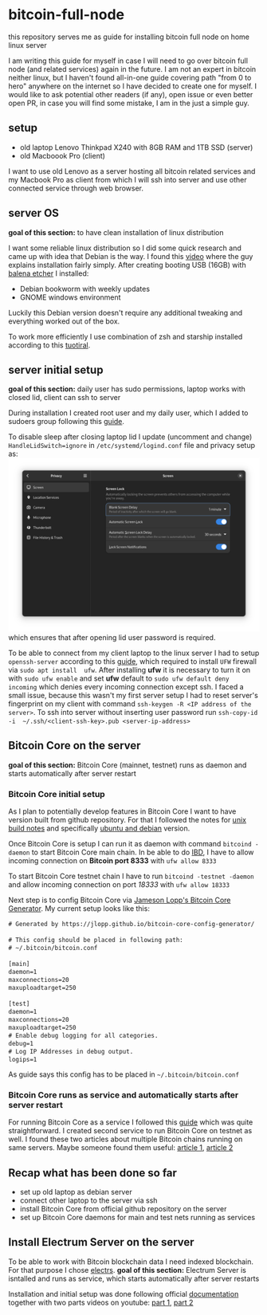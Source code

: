 # bitcoin-full-node
this repository serves me as guide for installing bitcoin full node on home linux server<br>

I am writing this guide for myself in case I will need to go over bitcoin full node (and related services) again in the future. 
I am not an expert in bitcoin neither linux, but I haven't found all-in-one guide covering path "from 0 to hero" anywhere on 
the internet so I have decided to create one for myself. I would like to ask potential other readers (if any), open issue or 
even better open PR, in case you will find some mistake, I am in the just a simple guy.

## setup
- old laptop Lenovo Thinkpad X240 with 8GB RAM and 1TB SSD (server)
- old Macboook Pro (client)

I want to use old Lenovo as a server hosting all bitcoin related services and my Macbook Pro as client from which I will ssh 
into server and use other connected service through web browser.

## server OS 
**goal of this section:** to have clean installation of linux distribution

I want some reliable linux distribution so I did some quick research and came up with idea that Debian is the way. I found this 
[video](https://youtu.be/CJ41KZ0fBMc) where the guy explains installation fairly simply. After creating booting USB (16GB) with 
[balena etcher](https://www.balena.io/etcher) I installed:
- Debian bookworm with weekly updates
- GNOME windows environment

Luckily this Debian version doesn't require any additional tweaking and everything worked out of the box.<br>

To work more efficiently I use combination of zsh and starship installed according 
to this [tuotiral](https://harshithashok.com/tools/oh-my-zsh-with-starship/).

## server initial setup
**goal of this section:**  daily user has sudo permissions, laptop works with closed lid, client can ssh to server

During installation I created root user and my daily user, which I added to sudoers group following this 
[guide](https://linuxize.com/post/how-to-add-user-to-sudoers-in-debian/).<br>

To disable sleep after closing laptop lid I update (uncomment and change) `HandleLidSwitch=ignore` in 
`/etc/systemd/logind.conf` file and privacy setup as:
![privacy setup after closed lid](./pics/screenshot-privacy-screen.png)
which ensures that after opening lid user password is required.<br>

To be able to connect from my client laptop to the linux server I had to setup `openssh-server` according to this 
[guide](https://phoenixnap.com/kb/how-to-enable-ssh-on-debian), which required to install `UFW` firewall via `sudo apt install 
ufw`. After installing **ufw** it is necessary to turn it on with `sudo ufw enable` 
and set **ufw** default to `sudo ufw default deny incoming` which denies every 
incoming connection except ssh. I faced a small issue, because this 
wasn't my first server setup I had to reset server's fingerprint on my client with 
command `ssh-keygen -R <IP address of the server>`. To ssh into server without inserting user password run `ssh-copy-id -i 
~/.ssh/<client-ssh-key>.pub <server-ip-address>`


## Bitcoin Core on the server
**goal of this section:** Bitcoin Core (mainnet, testnet) runs as daemon and starts automatically after server restart

### Bitcoin Core initial setup
As I plan to potentially develop features in Bitcoin Core I want to have version 
built from github repository. For that I followed the notes for [unix build 
notes](https://github.com/bitcoin/bitcoin/blob/master/doc/build-unix.md) and 
specifically [ubuntu and 
debian](https://github.com/bitcoin/bitcoin/blob/master/doc/build-unix.md#ubuntu--debian) 
version.<br>

Once Bitcoin Core is setup I can run it as daemon with command `bitcoind -daemon` to start Bitcoin Core main chain. In be able to do [IBD](https://btcinformation.org/en/glossary/initial-block-download), I have to allow incoming connection on **Bitcoin port 8333** with `ufw allow 8333`<br>

To start Bitcoin Core testnet chain I have to run `bitcoind -testnet -daemon` and allow incoming connection on port *18333* with `ufw allow 18333`<br>

Next step is to config Bitcoin Core via [Jameson Lopp's Bitcoin Core Generator](https://jlopp.github.io/bitcoin-core-config-generator/). My current setup looks like this:
```
# Generated by https://jlopp.github.io/bitcoin-core-config-generator/

# This config should be placed in following path:
# ~/.bitcoin/bitcoin.conf

[main]
daemon=1
maxconnections=20
maxuploadtarget=250

[test]
daemon=1
maxconnections=20
maxuploadtarget=250
# Enable debug logging for all categories.
debug=1
# Log IP Addresses in debug output.
logips=1
```
As guide says this config has to be placed in `~/.bitcoin/bitcoin.conf`

### Bitcoin Core runs as service and automatically starts after server restart
For running Bitcoin Core as a service I followed this [guide](https://gist.github.com/jeffrade/0b730d226ff6f6b985f802d3c9191023) which was quite straightforward. I created second service to run Bitcoin Core on testnet as well. I found these two articles about multiple Bitcoin chains running on same servers. Maybe someone found them useful: [article 1](https://raphtyosaze.medium.com/how-to-run-multiple-bitcoin-blockchain-networks-on-the-same-computer-4efa031e7d26), [article 2](https://number1.co.za/running-a-mainnet-and-testnet-on-the-same-bitcoin-node/)

## Recap what has been done so far
- set up old laptop as debian server
- connect other laptop to the server via ssh
- install Bitcoin Core from official github repository on the server
- set up Bitcoin Core daemons for main and test nets running as services

## Install Electrum Server on the server
To be able to work with Bitcoin blockchain data I need indexed blockchain. For that purpose I chose [electrs](https://github.com/romanz/electrs).
**goal of this section:** Electrum Server is isntalled and runs as service, which starts automatically after server restarts<br>

Installation and initial setup was done following official [documentation](https://github.com/romanz/electrs/blob/master/doc/install.md) together with two parts videos on youtube: [part 1](https://www.youtube.com/watch?v=mbG7hBMWQrs), [part 2](https://www.youtube.com/watch?v=IbOxgdHsyRI)<br>



